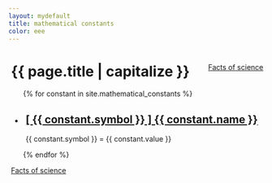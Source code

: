```yaml
---
layout: mydefault
title: mathematical constants
color: eee
---
```

<div  style="background-color: #{{ page.color }}; padding: 0 2px 0 5px;">
<a style="float: right;" href=" {{ '/facts_of_science.html' | relative_url }}" >Facts of science</a>
<h1>{{ page.title | capitalize }}</h1>

<ul class="b8t_list">
  {% for constant in site.mathematical_constants %}
    <li style="background-color: #{{ constant.color }}; padding: 0 2px 0 5px;">
      <h2>
        <a href="{{ constant.url | relative_url}}">
            [ {{ constant.symbol }} ] {{ constant.name }}
        </a>
      </h2>
      <p>{{ constant.symbol }} = {{ constant.value }}</p>
    </li>
  {% endfor %}
</ul>
<div class="pagination">
    <a href=" {{ '/facts_of_science.html' | relative_url }}" >Facts of science</a>
</div>
</div>
